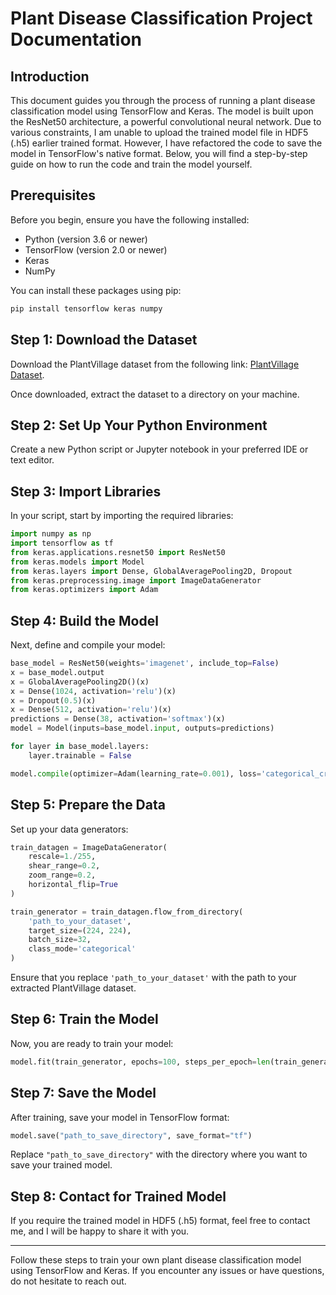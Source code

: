 
# Plant Disease Classification Project Documentation

## Introduction

This document guides you through the process of running a plant disease classification model using TensorFlow and Keras. The model is built upon the ResNet50 architecture, a powerful convolutional neural network. Due to various constraints, I am unable to upload the trained model file in HDF5 (.h5) earlier trained format. However, I have refactored the code to save the model in TensorFlow's native format. Below, you will find a step-by-step guide on how to run the code and train the model yourself. 

## Prerequisites

Before you begin, ensure you have the following installed:
- Python (version 3.6 or newer)
- TensorFlow (version 2.0 or newer)
- Keras
- NumPy

You can install these packages using pip:

```bash
pip install tensorflow keras numpy
```

## Step 1: Download the Dataset

Download the PlantVillage dataset from the following link: [PlantVillage Dataset](https://www.kaggle.com/datasets/abdallahalidev/plantvillage-dataset).

Once downloaded, extract the dataset to a directory on your machine.

## Step 2: Set Up Your Python Environment

Create a new Python script or Jupyter notebook in your preferred IDE or text editor.

## Step 3: Import Libraries

In your script, start by importing the required libraries:

```python
import numpy as np
import tensorflow as tf
from keras.applications.resnet50 import ResNet50
from keras.models import Model
from keras.layers import Dense, GlobalAveragePooling2D, Dropout
from keras.preprocessing.image import ImageDataGenerator
from keras.optimizers import Adam
```

## Step 4: Build the Model

Next, define and compile your model:

```python
base_model = ResNet50(weights='imagenet', include_top=False)
x = base_model.output
x = GlobalAveragePooling2D()(x)
x = Dense(1024, activation='relu')(x)
x = Dropout(0.5)(x)
x = Dense(512, activation='relu')(x)
predictions = Dense(38, activation='softmax')(x)
model = Model(inputs=base_model.input, outputs=predictions)

for layer in base_model.layers:
    layer.trainable = False

model.compile(optimizer=Adam(learning_rate=0.001), loss='categorical_crossentropy', metrics=['accuracy'])
```

## Step 5: Prepare the Data

Set up your data generators:

```python
train_datagen = ImageDataGenerator(
    rescale=1./255,
    shear_range=0.2,
    zoom_range=0.2,
    horizontal_flip=True
)

train_generator = train_datagen.flow_from_directory(
    'path_to_your_dataset',
    target_size=(224, 224),
    batch_size=32,
    class_mode='categorical'
)
```

Ensure that you replace `'path_to_your_dataset'` with the path to your extracted PlantVillage dataset.

## Step 6: Train the Model

Now, you are ready to train your model:

```python
model.fit(train_generator, epochs=100, steps_per_epoch=len(train_generator))
```

## Step 7: Save the Model

After training, save your model in TensorFlow format:

```python
model.save("path_to_save_directory", save_format="tf")
```

Replace `"path_to_save_directory"` with the directory where you want to save your trained model.

## Step 8: Contact for Trained Model

If you require the trained model in HDF5 (.h5) format, feel free to contact me, and I will be happy to share it with you.

---

Follow these steps to train your own plant disease classification model using TensorFlow and Keras. If you encounter any issues or have questions, do not hesitate to reach out.

